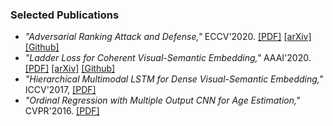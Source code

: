 ### Selected Publications

- *"Adversarial Ranking Attack and Defense,"* ECCV'2020.
[[PDF]](https://link.springer.com/chapter/10.1007%2F978-3-030-58568-6_46)
[[arXiv]](https://arxiv.org/abs/2002.11293)
[[Github]](https://github.com/cdluminate/advrank)  
- *"Ladder Loss for Coherent Visual-Semantic Embedding,"* AAAI'2020.
[[PDF]](https://ojs.aaai.org//index.php/AAAI/article/view/7006)
[[arXiv]](https://arxiv.org/abs/1911.07528)
[[Github]](https://github.com/cdluminate/ladderloss)  
- *"Hierarchical Multimodal LSTM for Dense Visual-Semantic Embedding,"* ICCV'2017,
[[PDF]](https://openaccess.thecvf.com/content_iccv_2017/html/Niu_Hierarchical_Multimodal_LSTM_ICCV_2017_paper.html)  
- *"Ordinal Regression with Multiple Output CNN for Age Estimation,"* CVPR'2016.
[[PDF]](https://www.cv-foundation.org/openaccess/content_cvpr_2016/html/Niu_Ordinal_Regression_With_CVPR_2016_paper.html)  
